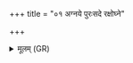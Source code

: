 +++
title = "०१ अग्नये पुरःसदे रक्षोघ्ने"

+++
<details><summary>मूलम् (GR)</summary>

अग्नये पुरःसदे रक्षोघ्ने स्वाहा ॥
</details>